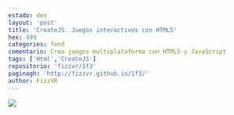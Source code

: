 ```yaml
---
estado: dev
layout: 'post'
title: 'CreateJS. Juegos interactivos con HTML5'
hex: 499
categories: fend
comentario: Crea juegos multiplataforma con HTML5 y JavaScript
tags: ['Html','CreateJS']
repositorio: 'fizzvr/1f3'
paginagh: 'http://fizzvr.github.io/1f3/'
author: FizzVR
---
```

<img style="max-width: 100%; height: auto; display: block;" src="{{site.baseurl}}/ivr/proyectos/gallery-img-{{ page.hex }}-full.jpg">
<script src="https://gist.github.com/fizzvr/0db78b0c4befb7d92ed9.js"></script>
